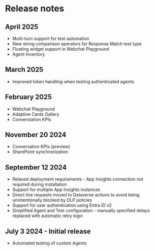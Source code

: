 # Release notes

## April 2025
- Multi-turn support for test automation
- New string comparison operators for Response Match test type
- Floating widget support in Webchat Playground
- Agent Inventory

## March 2025
- Improved token handling when testing authenticated agents

## February 2025
- Webchat Playground
- Adaptive Cards Gallery
- Converstation KPIs

## November 20 2024
- Conversation KPIs (preview)
- SharePoint synchronization

## September 12 2024 
- Relaxed deployment requirements - App Insights connection not required during installation
- Support for multiple App Insights instances
- Direct line requests moved to Dataverse actions to avoid being unintentionally blocked by DLP policies
- Support for user authentication using Entra ID v2
- Simplified Agent and Test configuration - manually specified delays replaced with automatic retry logic

## July 3 2024 - Initial release
- Automated testing of custom Agents
